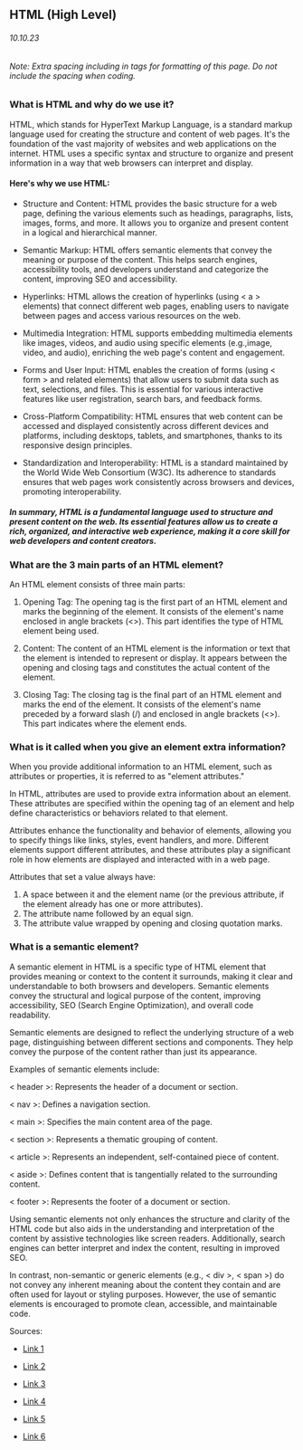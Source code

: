 ## HTML (High Level)

###### 10.10.23

###### *Note: Extra spacing including in tags for formatting of this page. Do not include the spacing when coding.*

### What is HTML and why do we use it?

HTML, which stands for HyperText Markup Language, is a standard markup language used for creating the structure and content of web pages. It's the foundation of the vast majority of websites and web applications on the internet. HTML uses a specific syntax and structure to organize and present information in a way that web browsers can interpret and display.

#### Here's why we use HTML:

+ Structure and Content: HTML provides the basic structure for a web page, defining the various elements such as headings, paragraphs, lists, images, forms, and more. It allows you to organize and present content in a logical and hierarchical manner.

+ Semantic Markup: HTML offers semantic elements that convey the meaning or purpose of the content. This helps search engines, accessibility tools, and developers understand and categorize the content, improving SEO and accessibility.

+ Hyperlinks: HTML allows the creation of hyperlinks (using < a > elements) that connect different web pages, enabling users to navigate between pages and access various resources on the web.

+ Multimedia Integration: HTML supports embedding multimedia elements like images, videos, and audio using specific elements (e.g.,image, video, and audio), enriching the web page's content and engagement.

+ Forms and User Input: HTML enables the creation of forms (using < form > and related elements) that allow users to submit data such as text, selections, and files. This is essential for various interactive features like user registration, search bars, and feedback forms.

+ Cross-Platform Compatibility: HTML ensures that web content can be accessed and displayed consistently across different devices and platforms, including desktops, tablets, and smartphones, thanks to its responsive design principles.

+ Standardization and Interoperability: HTML is a standard maintained by the World Wide Web Consortium (W3C). Its adherence to standards ensures that web pages work consistently across browsers and devices, promoting interoperability.

##### *In summary, HTML is a fundamental language used to structure and present content on the web. Its essential features allow us to create a rich, organized, and interactive web experience, making it a core skill for web developers and content creators.*


### What are the 3 main parts of an HTML element?


An HTML element consists of three main parts:

1. Opening Tag:
The opening tag is the first part of an HTML element and marks the beginning of the element. It consists of the element's name enclosed in angle brackets (<>). This part identifies the type of HTML element being used.

2. Content:
The content of an HTML element is the information or text that the element is intended to represent or display. It appears between the opening and closing tags and constitutes the actual content of the element.

3. Closing Tag:
The closing tag is the final part of an HTML element and marks the end of the element. It consists of the element's name preceded by a forward slash (/) and enclosed in angle brackets (<>). This part indicates where the element ends.


### What is it called when you give an element extra information?

When you provide additional information to an HTML element, such as attributes or properties, it is referred to as "element attributes."

In HTML, attributes are used to provide extra information about an element. These attributes are specified within the opening tag of an element and help define characteristics or behaviors related to that element.

Attributes enhance the functionality and behavior of elements, allowing you to specify things like links, styles, event handlers, and more. Different elements support different attributes, and these attributes play a significant role in how elements are displayed and interacted with in a web page.

Attributes that set a value always have:

1. A space between it and the element name (or the previous attribute, if the element already has one or more attributes).
2. The attribute name followed by an equal sign.
3. The attribute value wrapped by opening and closing quotation marks.


### What is a semantic element?

A semantic element in HTML is a specific type of HTML element that provides meaning or context to the content it surrounds, making it clear and understandable to both browsers and developers. Semantic elements convey the structural and logical purpose of the content, improving accessibility, SEO (Search Engine Optimization), and overall code readability.

Semantic elements are designed to reflect the underlying structure of a web page, distinguishing between different sections and components. They help convey the purpose of the content rather than just its appearance.

Examples of semantic elements include: 

< header >: Represents the header of a document or section.

< nav >: Defines a navigation section.

< main >: Specifies the main content area of the page.

< section >: Represents a thematic grouping of content.

< article >: Represents an independent, self-contained piece of content.

< aside >: Defines content that is tangentially related to the surrounding content.

< footer >: Represents the footer of a document or section.

Using semantic elements not only enhances the structure and clarity of the HTML code but also aids in the understanding and interpretation of the content by assistive technologies like screen readers. Additionally, search engines can better interpret and index the content, resulting in improved SEO.

In contrast, non-semantic or generic elements (e.g., < div >, < span >) do not convey any inherent meaning about the content they contain and are often used for layout or styling purposes. However, the use of semantic elements is encouraged to promote clean, accessible, and maintainable code.

Sources:


+ [Link 1](https://balsamiq.com/learn/courses/intro-to-ui-design/what-is-ui-design)

+ [Link 2](https://developer.mozilla.org/en-US/docs/Learn/Getting_started_with_the_web/HTML_basics)

+ [Link 3](https://developer.mozilla.org/en-US/docs/Glossary/Semantics)

+ [Link 4](https://developer.mozilla.org/en-US/docs/Web/HTML)

+ [Link 5](https://developer.mozilla.org/en-US/docs/Web/HTML/Element)

+ [Link 6](https://careerfoundry.com/en/blog/ux-design/how-to-create-your-first-wireframe)